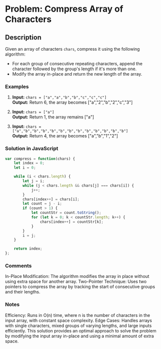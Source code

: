 # Problem: Compress Array of Characters

## Description

Given an array of characters `chars`, compress it using the following algorithm:
- For each group of consecutive repeating characters, append the character followed by the group's length if it's more than one.
- Modify the array in-place and return the new length of the array.

### Examples

1. **Input:** `chars = ["a","a","b","b","c","c","c"]`  
   **Output:** Return 6, the array becomes ["a","2","b","2","c","3"]

2. **Input:** `chars = ["a"]`  
   **Output:** Return 1, the array remains ["a"]

3. **Input:** `chars = ["a","b","b","b","b","b","b","b","b","b","b","b","b"]`  
   **Output:** Return 4, the array becomes ["a","b","1","2"]

### Solution in JavaScript

```javascript
var compress = function(chars) {
    let index = 0;
    let i = 0;

    while (i < chars.length) {
        let j = i;
        while (j < chars.length && chars[j] === chars[i]) {
            j++;
        }
        chars[index++] = chars[i];
        let count = j - i;
        if (count > 1) {
            let countStr = count.toString();
            for (let k = 0; k < countStr.length; k++) {
                chars[index++] = countStr[k];
            }
        }
        i = j;
    }

    return index;
};
```
### Comments
In-Place Modification: The algorithm modifies the array in place without using extra space for another array.
Two-Pointer Technique: Uses two pointers to compress the array by tracking the start of consecutive groups and their lengths.

### Notes
Efficiency: Runs in O(n) time, where n is the number of characters in the input array, with constant space complexity.
Edge Cases: Handles arrays with single characters, mixed groups of varying lengths, and large inputs efficiently.
This solution provides an optimal approach to solve the problem by modifying the input array in-place and using a minimal amount of extra space.